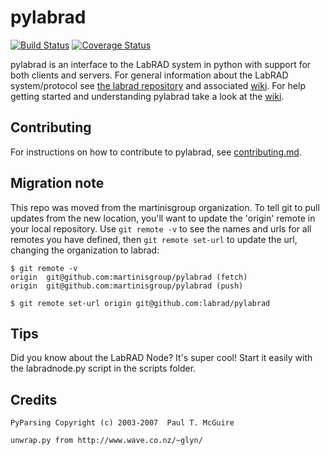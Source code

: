 pylabrad
========

[![Build Status](https://secure.travis-ci.org/labrad/pylabrad.png)](http://travis-ci.org/labrad/pylabrad)
[![Coverage Status](https://coveralls.io/repos/labrad/pylabrad/badge.svg)](https://coveralls.io/r/labrad/pylabrad)

pylabrad is an interface to the LabRAD system in python with support for both clients and servers.
For general information about the LabRAD system/protocol see [the labrad repository](https://github.com/labrad/labrad) and associated [wiki](https://github.com/labrad/labrad/wiki).
For help getting started and understanding pylabrad take a look at the [wiki](https://github.com/labrad/pylabrad/wiki).

Contributing
------------

For instructions on how to contribute to pylabrad, see [contributing.md](https://github.com/labrad/pylabrad/blob/master/contributing.md).

Migration note
--------------

This repo was moved from the martinisgroup organization.
To tell git to pull updates from the new location, you'll
want to update the 'origin' remote in your local repository.
Use `git remote -v` to see the names and urls for all remotes
you have defined, then `git remote set-url` to update the url,
changing the organization to labrad:

```
$ git remote -v
origin	git@github.com:martinisgroup/pylabrad (fetch)
origin	git@github.com:martinisgroup/pylabrad (push)

$ git remote set-url origin git@github.com:labrad/pylabrad
```

Tips
----

Did you know about the LabRAD Node? It's super cool!
Start it easily with the labradnode.py script in the
scripts folder.


Credits
-------

```
PyParsing Copyright (c) 2003-2007  Paul T. McGuire
```

```
unwrap.py from http://www.wave.co.nz/~glyn/
```

